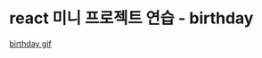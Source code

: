# react 미니 프로젝트 연습 - birthday

[birthday gif](https://github.com/lyj-ooz/react-sandbox/blob/master/birthday/0525-1.gif)
